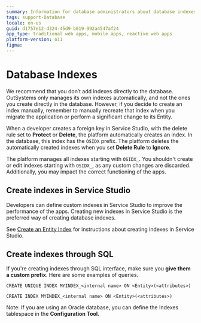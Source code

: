 ```yaml
---
summary: Information for database administrators about database indexes. A preferred way of creating a database index is through Service Studio. You can also create them through SQL, but note that the OSIDX is a reserved prefix for the managed indexes.
tags: support-Database
locale: en-us
guid: d1757e12-d324-45d9-b019-992a4547af24
app_type: traditional web apps, mobile apps, reactive web apps
platform-version: o11
figma:
---
```


# Database Indexes

<div class="warning" markdown="1">

We recommend that you don’t add indexes directly to the database. OutSystems only manages its own indexes automatically, and not the ones you create directly in the database. However, if you decide to create an index manually, remember to manually recreate that index when you migrate the application or perform a significant change to its Entity.

</div>

When a developer creates a foreign key in Service Studio, with the delete rule set to **Protect** or **Delete**, the platform automatically creates an index. In the database, this index has the `OSIDX` prefix. The platform deletes the automatically created indexes when you set **Delete Rule** to **Ignore**.

<div class="warning" markdown="1">

The platform manages all indexes starting with `OSIDX_`. You shouldn't create or edit indexes starting with `OSIDX_`, as any custom changes are discarded. Additionally, you may impact the correct functioning of the apps.

</div>

## Create indexes in Service Studio

Developers can define custom indexes in Service Studio to improve the performance of the apps. Creating new indexes in Service Studio is the preferred way of creating database indexes.

<div class="info" markdown="1">

See [Create an Entity Index](<../../../building-apps/data/modeling/index-create.md>) for instructions about creating indexes in Service Studio.

</div>

## Create indexes through SQL

If you're creating indexes through SQL interface, make sure you **give them a custom prefix**. Here are some examples of queries.

`CREATE UNIQUE INDEX MYINDEX_<internal name> ON <Entity>(<attributes>)`

`CREATE INDEX MYINDEX_<internal name> ON <Entity>(<attributes>)`

Note: If you are using an Oracle database, you can define the Indexes tablespace in the **Configuration Tool**.
